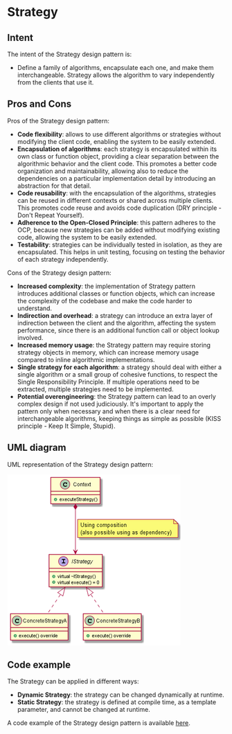 # Strategy

## Intent

The intent of the Strategy design pattern is:

- Define a family of algorithms, encapsulate each one, and make them interchangeable. Strategy allows the algorithm to vary independently from the clients that use it.

## Pros and Cons

Pros of the Strategy design pattern:

- **Code flexibility**: allows to use different algorithms or strategies without modifying the client code, enabling the system to be easily extended.
- **Encapsulation of algorithms**: each strategy is encapsulated within its own class or function object, providing a clear separation between the algorithmic behavior and the client code. This promotes a better code organization and maintainability, allowing also to reduce the dependencies on a particular implementation detail by introducing an abstraction for that detail.
- **Code reusability**: with the encapsulation of the algorithms, strategies can be reused in different contexts or shared across multiple clients. This promotes code reuse and avoids code duplication (DRY principle - Don't Repeat Yourself).
- **Adherence to the Open-Closed Principle**: this pattern adheres to the OCP, because new strategies can be added without modifying existing code, allowing the system to be easily extended.
- **Testability**: strategies can be individually tested in isolation, as they are encapsulated. This helps in unit testing, focusing on testing the behavior of each strategy independently.

Cons of the Strategy design pattern:

- **Increased complexity**: the implementation of Strategy pattern introduces additional classes or function objects, which can increase the complexity of the codebase and make the code harder to understand.
- **Indirection and overhead**: a strategy can introduce an extra layer of indirection between the client and the algorithm, affecting the system performance, since there is an additional function call or object lookup involved.
- **Increased memory usage**: the Strategy pattern may require storing strategy objects in memory, which can increase memory usage compared to inline algorithmic implementations.
- **Single strategy for each algorithm**: a strategy should deal with either a single algorithm or a small group of cohesive functions, to respect the Single Responsibility Principle. If multiple operations need to be extracted, multiple strategies need to be implemented.
- **Potential overengineering**: the Strategy pattern can lead to an overly complex design if not used judiciously. It's important to apply the pattern only when necessary and when there is a clear need for interchangeable algorithms, keeping things as simple as possible (KISS principle - Keep It Simple, Stupid).

## UML diagram

UML representation of the Strategy design pattern:

![](./assets/Strategy_diagram.png)

## Code example

The Strategy can be applied in different ways:

- **Dynamic Strategy**: the strategy can be changed dynamically at runtime.
- **Static Strategy**: the strategy is defined at compile time, as a template parameter, and cannot be changed at runtime.

A code example of the Strategy design pattern is available [here](./src/strategy/main.cpp).
